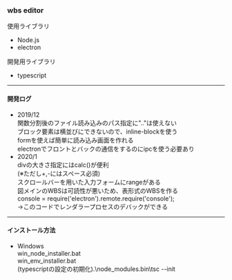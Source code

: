 ### wbs editor  
使用ライブラリ  
- Node.js  
- electron  

開発用ライブラリ  
- typescript  

---  
#### 開発ログ  
- 2019/12  
関数分割後のファイル読み込みのパス指定に".."は使えない  
ブロック要素は横並びにできないので、inline-blockを使う  
formを使えば簡単に読み込み画面を作れる  
electronでフロントとバックの通信をするのにipcを使う必要あり  
- 2020/1  
divの大きさ指定にはcalc()が便利  
(※ただし+,-にはスペース必須)  
スクロールバーを用いた入力フォームにrangeがある  
図メインのWBSは可読性が悪いため、表形式のWBSを作る  
console = require('electron').remote.require('console');  
→このコードでレンダラープロセスのデバックができる  

---  
#### インストール方法  
- Windows  
    win_node_installer.bat  
    win_env_installer.bat  
    (typescriptの設定の初期化).\node_modules\.bin\tsc --init  
        